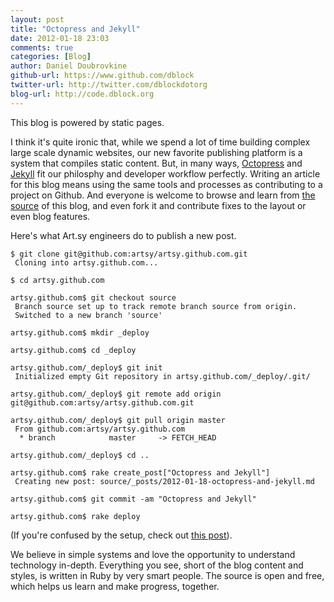 ```yaml
---
layout: post
title: "Octopress and Jekyll"
date: 2012-01-18 23:03
comments: true
categories: [Blog]
author: Daniel Doubrovkine
github-url: https://www.github.com/dblock
twitter-url: http://twitter.com/dblockdotorg
blog-url: http://code.dblock.org
---
```

This blog is powered by static pages. 

I think it's quite ironic that, while we spend a lot of time building complex large scale dynamic websites, our new favorite publishing platform is a system that compiles static content. But, in many ways, [Octopress](http://octopress.org/) and [Jekyll](https://github.com/mojombo/jekyll) fit our philosphy and developer workflow perfectly. Writing an article for this blog means using the same tools and processes as contributing to a project on Github. And everyone is welcome to browse and learn from [the source](https://github.com/artsy/artsy.github.com/tree/source) of this blog, and even fork it and contribute fixes to the layout or even blog features.

Here's what Art.sy engineers do to publish a new post.

    $ git clone git@github.com:artsy/artsy.github.com.git
     Cloning into artsy.github.com...

    $ cd artsy.github.com

    artsy.github.com$ git checkout source
     Branch source set up to track remote branch source from origin.
     Switched to a new branch 'source'

    artsy.github.com$ mkdir _deploy

    artsy.github.com$ cd _deploy

    artsy.github.com/_deploy$ git init
     Initialized empty Git repository in artsy.github.com/_deploy/.git/

    artsy.github.com/_deploy$ git remote add origin git@github.com:artsy/artsy.github.com.git

    artsy.github.com/_deploy$ git pull origin master
     From github.com:artsy/artsy.github.com
      * branch            master     -> FETCH_HEAD

    artsy.github.com/_deploy$ cd ..

    artsy.github.com$ rake create_post["Octopress and Jekyll"]
     Creating new post: source/_posts/2012-01-18-octopress-and-jekyll.md

    artsy.github.com$ git commit -am "Octopress and Jekyll"

    artsy.github.com$ rake deploy

(If you're confused by the setup, check out [this post](http://code.dblock.org/octopress-setting-up-a-blog-and-contributing-to-an-existing-one)).

We believe in simple systems and love the opportunity to understand technology in-depth. Everything you see, short of the blog content and styles, is written in Ruby by very smart people. The source is open and free, which helps us learn and make progress, together.


